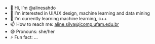 - 👋 Hi, I’m @alinesahdo
- 👀 I’m interested in UI/UX design, machine learning and data mining
- 🌱 I’m currently learning machine learning, c++
- 📫 How to reach me: aline.silva@icomp.ufam.edu.br
- 😄 Pronouns: she/her
- ⚡ Fun fact: ...

<!---
alinesahdo/alinesahdo is a ✨ special ✨ repository because its `README.md` (this file) appears on your GitHub profile.
You can click the Preview link to take a look at your changes.
--->
